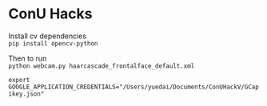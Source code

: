 # ConU Hacks

Install cv dependencies \
`pip install opencv-python`

Then to run \
`python webcam.py haarcascade_frontalface_default.xml`


`export GOOGLE_APPLICATION_CREDENTIALS="/Users/yuedai/Documents/ConUHackV/GCapikey.json"`